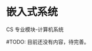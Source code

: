 # 嵌入式系统
<div class="badges">
<span class="badge cs-badge">CS 专业模块-计算机系统</span>
</div>

\#TODO: 目前还没有内容，待完善。